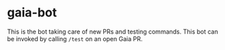 # gaia-bot

This is the bot taking care of new PRs and testing commands. This bot can be invoked by calling
`/test` on an open Gaia PR.
